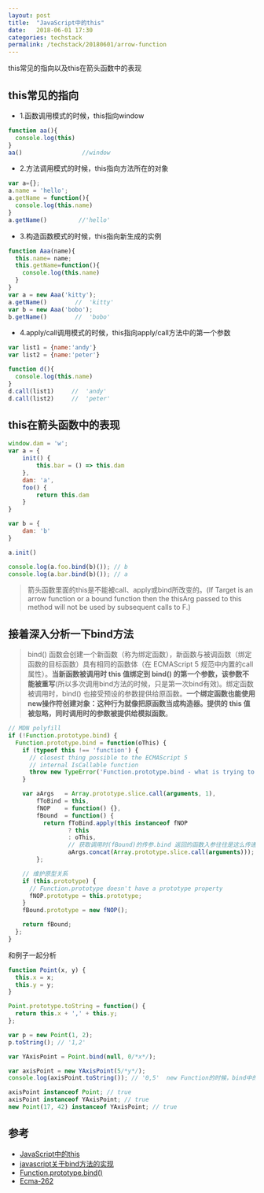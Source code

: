 ```yaml
---
layout: post
title:  "JavaScript中的this"
date:   2018-06-01 17:30
categories: techstack
permalink: /techstack/20180601/arrow-function
---
```


this常见的指向以及this在箭头函数中的表现

## this常见的指向

-   1.函数调用模式的时候，this指向window

```javascript
function aa(){
  console.log(this)
}
aa()                 //window
```

-   2.方法调用模式的时候，this指向方法所在的对象

```javascript
var a={};
a.name = 'hello';
a.getName = function(){
  console.log(this.name)
}
a.getName()         //'hello'
```

-   3.构造函数模式的时候，this指向新生成的实例

```javascript
function Aaa(name){
  this.name= name;
  this.getName=function(){
    console.log(this.name)
  }
}
var a = new Aaa('kitty');
a.getName()        //  'kitty'
var b = new Aaa('bobo');
b.getName()        //  'bobo'
```

-   4.apply/call调用模式的时候，this指向apply/call方法中的第一个参数

```javascript
var list1 = {name:'andy'}
var list2 = {name:'peter'}

function d(){
  console.log(this.name)
}
d.call(list1)     //  'andy'
d.call(list2)     //  'peter'
```

## this在箭头函数中的表现

```javascript
window.dam = 'w';
var a = {
    init() {
        this.bar = () => this.dam
    },
    dam: 'a',
    foo() {
        return this.dam
    }
}

var b = {
    dam: 'b'
}

a.init()

console.log(a.foo.bind(b)()); // b
console.log(a.bar.bind(b)()); // a
```

> 箭头函数里面的this是不能被call、apply或bind所改变的。(If Target is an arrow function or a bound function then the thisArg passed to this method will not be used by subsequent calls to F.)

## 接着深入分析一下bind方法

> bind() 函数会创建一个新函数（称为绑定函数），新函数与被调函数（绑定函数的目标函数）具有相同的函数体（在 ECMAScript 5 规范中内置的call属性）。**当新函数被调用时 this 值绑定到 bind() 的第一个参数，该参数不能被重写**(所以多次调用bind方法的时候，只是第一次bind有效)。绑定函数被调用时，bind() 也接受预设的参数提供给原函数。**一个绑定函数也能使用new操作符创建对象：这种行为就像把原函数当成构造器。提供的 this 值被忽略，同时调用时的参数被提供给模拟函数**。

```javascript
// MDN polyfill
if (!Function.prototype.bind) {
  Function.prototype.bind = function(oThis) {
    if (typeof this !== 'function') {
      // closest thing possible to the ECMAScript 5
      // internal IsCallable function
      throw new TypeError('Function.prototype.bind - what is trying to be bound is not callable');
    }

    var aArgs   = Array.prototype.slice.call(arguments, 1),
        fToBind = this,
        fNOP    = function() {},
        fBound  = function() {
          return fToBind.apply(this instanceof fNOP
                 ? this
                 : oThis,
                 // 获取调用时(fBound)的传参.bind 返回的函数入参往往是这么传递的
                 aArgs.concat(Array.prototype.slice.call(arguments)));
        };

    // 维护原型关系
    if (this.prototype) {
      // Function.prototype doesn't have a prototype property
      fNOP.prototype = this.prototype;
    }
    fBound.prototype = new fNOP();

    return fBound;
  };
}
```

和例子一起分析

```javascript
function Point(x, y) {
  this.x = x;
  this.y = y;
}

Point.prototype.toString = function() {
  return this.x + ',' + this.y;
};

var p = new Point(1, 2);
p.toString(); // '1,2'

var YAxisPoint = Point.bind(null, 0/*x*/);

var axisPoint = new YAxisPoint(5/*y*/);
console.log(axisPoint.toString()); // '0,5'  new Function的时候，bind中的this被忽略

axisPoint instanceof Point; // true
axisPoint instanceof YAxisPoint; // true
new Point(17, 42) instanceof YAxisPoint; // true
```

## 参考

-   [JavaScript中的this](https://segmentfault.com/a/1190000000638443)
-   [javascript关于bind方法的实现](https://segmentfault.com/q/1010000002874323)
-   [Function.prototype.bind()](https://developer.mozilla.org/zh-CN/docs/Web/JavaScript/Reference/Global_Objects/Function/bind)
- [Ecma-262](https://www.ecma-international.org/publications/standards/Ecma-262.htm)
